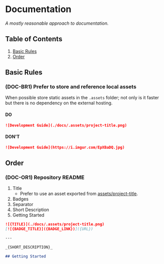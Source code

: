 # Documentation

_A mostly reasonable approach to documentation._

## Table of Contents

1. [Basic Rules](#basic-rules)
1. [Order](#order)

## Basic Rules

### (DOC-BR1) Prefer to store and reference local assets

When possible store static assets in the `.assets` folder; not only is it faster but there is no dependency on the external hosting.

#### DO

```markdown
![Development Guide](./docs/.assets/project-title.png)
```

#### DON'T

```markdown
![Development Guide](https://i.imgur.com/EpXBaDQ.jpg)
```

## Order

### (DOC-OR1) Repository README

1. Title
   - Prefer to use an asset exported from [assets/project-title](https://github.com/smiosoft/assets#project-title).
1. Badges
1. Separator
1. Short Description
1. Getting Started

```markdown
![{TITLE}](./docs/.assets/project-title.png)
[![{BADGE_TITLE}]({BADGE_LINK})]({URL})

---

_{SHORT_DESCRIPTION}_

## Getting Started
```

